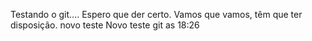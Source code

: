 Testando o git....
Espero que der certo.
Vamos que vamos, têm que ter disposição.
novo teste
Novo teste git as 18:26
